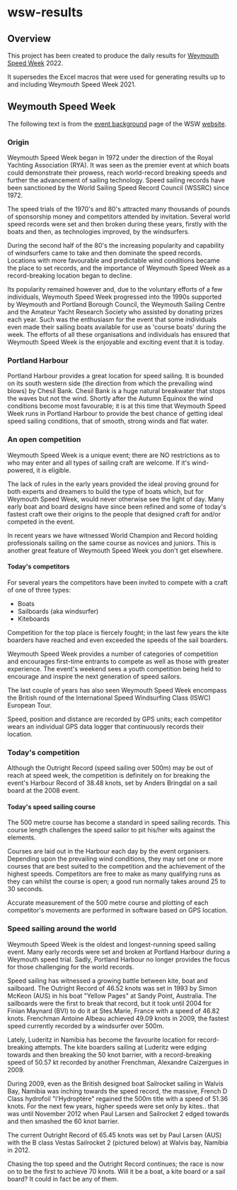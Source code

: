 # wsw-results

## Overview

This project has been created to produce the daily results for [Weymouth Speed Week](https://www.speedsailing.com/) 2022.

It supersedes the Excel macros that were used for generating results up to and including Weymouth Speed Week 2021.



## Weymouth Speed Week

The following text is from the [event background](https://speedsailing.com/index.php/eventinformation/background) page of the WSW [website](https://www.speedsailing.com/).



### Origin

Weymouth Speed Week began in 1972 under the direction of the Royal Yachting Association (RYA). It was seen as the premier event at which boats could demonstrate their prowess, reach world-record breaking speeds and further the advancement of sailing technology. Speed sailing records have been sanctioned by the World Sailing Speed Record Council (WSSRC) since 1972.

The speed trials of the 1970's and 80's attracted many thousands of pounds of sponsorship money and competitors attended by invitation. Several world speed records were set and then broken during these years, firstly with the boats and then, as technologies improved, by the windsurfers.

During the second half of the 80's the increasing popularity and capability of windsurfers came to take and then dominate the speed records. Locations with more favourable and predictable wind conditions became the place to set records, and the importance of Weymouth Speed Week as a record-breaking location began to decline.

Its popularity remained however and, due to the voluntary efforts of a few individuals, Weymouth Speed Week progressed into the 1990s supported by Weymouth and Portland Borough Council, the Weymouth Sailing Centre and the Amateur Yacht Research Society who assisted by donating prizes each year. Such was the enthusiasm for the event that some individuals even made their sailing boats available for use as 'course boats' during the week. The efforts of all these organisations and individuals has ensured that Weymouth Speed Week is the enjoyable and exciting event that it is today.



### Portland Harbour

Portland Harbour provides a great location for speed sailing. It is bounded on its south western side (the direction from which the prevailing wind blows) by Chesil Bank. Chesil Bank is a huge natural breakwater that stops the waves but not the wind. Shortly after the Autumn Equinox the wind conditions become most favourable; it is at this time that Weymouth Speed Week runs in Portland Harbour to provide the best chance of getting ideal speed sailing conditions, that of smooth, strong winds and flat water. 



### An open competition

Weymouth Speed Week is a unique event; there are NO restrictions as to who may enter and all types of sailing craft are welcome. If it's wind-powered, it is eligible.

The lack of rules in the early years provided the ideal proving ground for both experts and dreamers to build the type of boats which, but for Weymouth Speed Week, would never otherwise see the light of day. Many early boat and board designs have since been refined and some of today's fastest craft owe their origins to the people that designed craft for and/or competed in the event.

In recent years we have witnessed World Champion and Record holding professionals sailing on the same course as novices and juniors. This is another great feature of Weymouth Speed Week you don't get elsewhere.

#### Today's competitors

For several years the competitors have been invited to compete with a craft of one of three types:

- Boats
- Sailboards (aka windsurfer)
- Kiteboards

Competition for the top place is fiercely fought; in the last few years the kite boarders have reached and even exceeded the speeds of the sail boarders.

Weymouth Speed Week provides a number of categories of competition and encourages first-time entrants to compete as well as those with greater experience. The event's weekend sees a youth competition being held to encourage and inspire the next generation of speed sailors.

The last couple of years has also seen Weymouth Speed Week encompass the British round of the International Speed Windsurfing Class (ISWC) European Tour.

Speed, position and distance are recorded by GPS units; each competitor wears an individual GPS data logger that continuously records their location.



### Today's competition

Although the Outright Record (speed sailing over 500m) may be out of reach at speed week, the competition is definitely on for breaking the event's Harbour Record of 38.48 knots, set by Anders Bringdal on a sail board at the 2008 event.

#### Today's speed sailing course

The 500 metre course has become a standard in speed sailing records. This course length challenges the speed sailor to pit his/her wits against the elements. 

Courses are laid out in the Harbour each day by the event organisers. Depending upon the prevailing wind conditions, they may set one or more courses that are best suited to the competition and the achievement of the highest speeds. Competitors are free to make as many qualifying runs as they can whilst the course is open; a good run normally takes around 25 to 30 seconds.

Accurate measurement of the 500 metre course and plotting of each competitor's movements are performed in software based on GPS location.



### Speed sailing around the world

Weymouth Speed Week is the oldest and longest-running speed sailing event. Many early records were set and broken at Portland Harbour during a Weymouth speed trial. Sadly, Portland Harbour no longer provides the focus for those challenging for the world records.

Speed sailing has witnessed a growing battle between kite, boat and sailboard. The Outright Record of 46.52 knots was set in 1993 by Simon McKeon (AUS) in his boat "Yellow Pages" at Sandy Point, Australia. The sailboards were the first to break that record, but it took until 2004 for Finian Maynard (BVI) to do it at Stes.Marie, France with a speed of 46.82 knots. Frenchman Antoine Albeau achieved 49.09 knots in 2009, the fastest speed currently recorded by a windsurfer over 500m.

Lately, Luderitz in Namibia has become the favourite location for record-breaking attempts. The kite boarders sailing at Luderitz were edging towards and then breaking the 50 knot barrier, with a record-breaking speed of 50.57 kt recorded by another Frenchman, Alexandre Caizergues in 2009. 

During 2009, even as the British designed boat Sailrocket sailing in Walvis Bay, Namibia was inching towards the speed record, the massive, French D Class hydrofoil "l'Hydroptère" regained the 500m title with a speed of 51.36 knots. For the next few years, higher speeds were set only by kites.. that was until November 2012 when Paul Larsen and Sailrocket 2 edged towards and then smashed the 60 knot barrier.

The current Outright Record of 65.45 knots was set by Paul Larsen (AUS) with the B class Vestas Sailrocket 2 (pictured below) at Walvis bay, Namibia in 2012.

Chasing the top speed and the Outright Record continues; the race is now on to be the first to achieve 70 knots. Will it be a boat, a kite board or a sail board? It could in fact be any of them.


